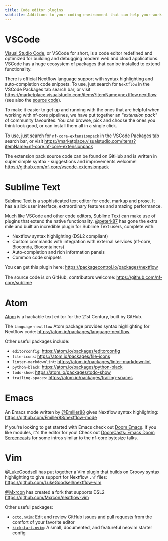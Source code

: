 ```yaml
---
title: Code editor plugins
subtitle: Additions to your coding environment that can help your workflow.
---
```


# VSCode

[Visual Studio Code](https://code.visualstudio.com/), or VSCode for short, is a code editor redefined and optimized for building and debugging modern web and cloud applications.
VSCode has a huge ecosystem of packages that can be installed to extend functionality.

There is official Nextflow language support with syntax highlighting and auto-completion code snippets.
To use, just search for `Nextflow` in the VSCode Packages tab search bar, or visit
<https://marketplace.visualstudio.com/items?itemName=nextflow.nextflow> (see also the [source code](https://github.com/nextflow-io/vscode-language-nextflow)).

To make it easier to get up and running with the ones that are helpful when working with nf-core pipelines, we have put together an _"extension pack"_ of community favourites.
You can browse, pick and choose the ones you think look good, or can install them all in a single click.

To use, just search for `nf-core-extensionpack` in the VSCode Packages tab search bar, or visit
<https://marketplace.visualstudio.com/items?itemName=nf-core.nf-core-extensionpack>

The extension pack source code can be found on GitHub and is written in super simple syntax - suggestions and improvements welcome!
<https://github.com/nf-core/vscode-extensionpack>

# Sublime Text

[Sublime Text](https://www.sublimetext.com/) is a sophisticated text editor for code, markup and prose. It has a slick user interface, extraordinary features and amazing performance.

Much like VSCode and other code editors, Sublime Text can make use of plugins that extend the native functionality.
[@peterk87](https://github.com/peterk87) has gone the extra mile and built an incredible plugin for Sublime Text users, complete with:

- Nextflow syntax highlighting (DSL2 compliant)
- Custom commands with integration with external services (nf-core, Bioconda, Biocontainers)
- Auto-completion and rich information panels
- Common code snippets

You can get this plugin here: <https://packagecontrol.io/packages/nextflow>

The source code is on GitHub, contributors welcome:
<https://github.com/nf-core/sublime>

# Atom

[Atom](https://atom.io/) is a hackable text editor for the 21st Century, built by GitHub.

The `language-nextflow` Atom package provides syntax highlighting for Nextflow code:
<https://atom.io/packages/language-nextflow>

Other useful packages include:

- `editorconfig`: <https://atom.io/packages/editorconfig>
- `file-icons`: <https://atom.io/packages/file-icons>
- `linter-markdownlint`: <https://atom.io/packages/linter-markdownlint>
- `python-black`: <https://atom.io/packages/python-black>
- `todo-show`: <https://atom.io/packages/todo-show>
- `trailing-spaces`: <https://atom.io/packages/trailing-spaces>

# Emacs

An Emacs mode written by [@Emiller88](https://github.com/Emiller88) gives Nextflow syntax highlighting:
<https://github.com/Emiller88/nextflow-mode>

If you're looking to get started with Emacs check out [Doom Emacs](https://github.com/hlissner/doom-emacs). If you like modules, it's the editor for you! Check out [DoomCasts: Emacs Doom Screencasts](https://www.youtube.com/playlist?list=PLhXZp00uXBk4np17N39WvB80zgxlZfVwj) for some intros similar to the nf-core bytesize talks.

# Vim

[@LukeGoodsell](https://github.com/LukeGoodsell) has put together a Vim plugin that builds on Groovy syntax highlighting to give support for Nextflow `.nf` files: <https://github.com/LukeGoodsell/nextflow-vim>

[@Mxrcon](https://github.com/Mxrcon) has created a fork that supports DSL2 <https://github.com/Mxrcon/nextflow-vim>

Other useful packages:

- [`octo.nvim`](https://github.com/pwntester/octo.nvim): Edit and review GitHub issues and pull requests from the comfort of your favorite editor
- [`kickstart.nvim`](https://github.com/nvim-lua/kickstart.nvim): A small, documented, and featureful neovim starter config
